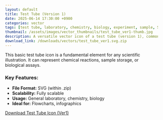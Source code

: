 ```yaml
---
layout: default
title: Test Tube (Version 1)
date: 2025-06-14 17:30:00 +0900
categories: vector
tags: [test tube, laboratory, chemistry, biology, experiment, sample, SVG]
thumbnail: /assets/images/vector_thumbnails/test_tube_ver1-thumb.jpg
description: A versatile vector icon of a test tube (version 1), commonly used for samples, reactions, or heating in a lab.
download_link: /downloads/vectors/test_tube_ver1.svg.zip
---
```


This basic test tube icon is a fundamental element for any scientific illustration. It can represent chemical reactions, sample storage, or biological assays.

### Key Features:
* **File Format:** SVG (within .zip)
* **Scalability:** Fully scalable
* **Usage:** General laboratory, chemistry, biology
* **Ideal for:** Flowcharts, infographics

<a href="{{ page.download_link | relative_url }}" class="btn btn-primary btn-lg mt-4">Download Test Tube Icon (Ver1)</a>